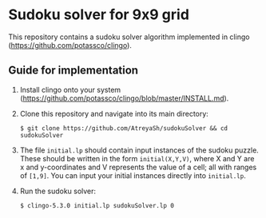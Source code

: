 # Sudoku solver for 9x9 grid

This repository contains a sudoku solver algorithm implemented in clingo (https://github.com/potassco/clingo).

## Guide for implementation

1. Install clingo onto your system (https://github.com/potassco/clingo/blob/master/INSTALL.md).

2. Clone this repository and navigate into its main directory:

   ```shell
   $ git clone https://github.com/AtreyaSh/sudokuSolver && cd sudokuSolver
   ```

3. The file `initial.lp` should contain input instances of the sudoku puzzle. These should be written in the form `initial(X,Y,V)`, where X and Y are x and y-coordinates and V represents the value of a cell; all with ranges of `[1,9]`. You can input your initial instances directly into `initial.lp`.

4. Run the sudoku solver:

   ```shell
   $ clingo-5.3.0 initial.lp sudokuSolver.lp 0
   ```
